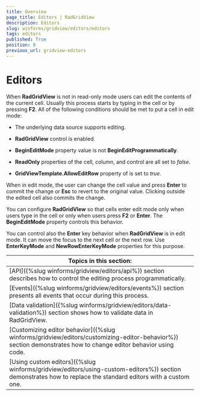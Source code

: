 ```yaml
---
title: Overview
page_title: Editors | RadGridView
description: Editors
slug: winforms/gridview/editors/editors
tags: editors
published: True
position: 0
previous_url: gridview-editors
---
```


# Editors

When __RadGridView__ is not in read-only mode users can edit the contents of the current cell. Usually this process starts by typing in the cell or by pressing __F2__. All of the following conditions should be met to put a cell in edit mode:

* The underlying data source supports editing.

* __RadGridView__ control is enabled.

* __BeginEditMode__ property value is not __BeginEditProgrammatically__.

* __ReadOnly__ properties of the cell, column, and control are all set to *false*.

* __GridViewTemplate.AllowEditRow__ property of is set to *true*.

When in edit mode, the user can change the cell value and press __Enter__ to commit the change or __Esc__ to revert to the original value. Clicking outside the edited cell also commits the change.

You can configure __RadGridVIew__ so that cells enter edit mode only when users type in the cell or only when users press __F2__ or __Enter__. The __BeginEditMode__ property controls this behavior.

You can control also the __Enter__ key behavior when __RadGridView__ is in edit mode. It can move the focus to the next cell or the next row. Use __EnterKeyMode__ and __NewRowEnterKeyMode__ properties for this purpose.

|__Topics in this section:__|
| ------ |
|[API]({%slug winforms/gridview/editors/api%}) section describes how to control the editing process programmatically.|
|[Events]({%slug winforms/gridview/editors/events%}) section presents all events that occur during this process.|
|[Data validation]({%slug winforms/gridview/editors/data-validation%}) section shows how to validate data in RadGridView.|
|[Customizing editor behavior]({%slug winforms/gridview/editors/customizing-editor-behavior%}) section demonstrates how to change editor behavior using code.|
|[Using custom editors]({%slug winforms/gridview/editors/using-custom-editors%}) section demonstrates how to replace the standard editors with a custom one.|

